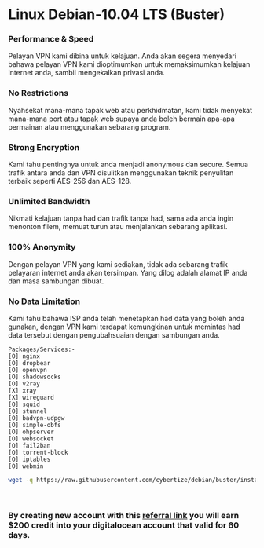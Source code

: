 # Linux Debian-10.04 LTS (Buster)

### **Performance & Speed**
Pelayan VPN kami dibina untuk kelajuan. Anda akan segera menyedari bahawa pelayan VPN kami dioptimumkan untuk memaksimumkan kelajuan internet anda, sambil mengekalkan privasi anda.

### **No Restrictions**
Nyahsekat mana-mana tapak web atau perkhidmatan, kami tidak menyekat mana-mana port atau tapak web supaya anda boleh bermain apa-apa permainan atau menggunakan sebarang program.

### **Strong Encryption**
Kami tahu pentingnya untuk anda menjadi anonymous dan secure. Semua trafik antara anda dan VPN disulitkan menggunakan teknik penyulitan terbaik seperti AES-256 dan AES-128.

### **Unlimited Bandwidth**
Nikmati kelajuan tanpa had dan trafik tanpa had, sama ada anda ingin menonton filem, memuat turun atau menjalankan sebarang aplikasi.

### **100% Anonymity**
Dengan pelayan VPN yang kami sediakan, tidak ada sebarang trafik pelayaran internet anda akan tersimpan. Yang dilog adalah alamat IP anda dan masa sambungan dibuat.

### **No Data Limitation**
Kami tahu bahawa ISP anda telah menetapkan had data yang boleh anda gunakan, dengan VPN kami terdapat kemungkinan untuk memintas had data tersebut dengan pengubahsuaian dengan sambungan anda.

```
Packages/Services:-
[O] nginx
[O] dropbear
[O] openvpn
[O] shadowsocks
[O] v2ray
[X] xray
[X] wireguard
[O] squid
[O] stunnel
[O] badvpn-udpgw
[O] simple-obfs
[O] ohpserver
[O] websocket
[O] fail2ban
[O] torrent-block
[O] iptables
[O] webmin
```

```bash
wget -q https://raw.githubusercontent.com/cybertize/debian/buster/install.sh && chmod u+x install.sh && ./install.sh
```

<br>

### By creating new account with this [referral link](https://m.do.co/c/6c18acb9480b) you will earn $200 credit into your digitalocean account that valid for 60 days.

<br>
